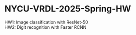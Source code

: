 # NYCU-VRDL-2025-Spring-HW
HW1: Image classification with ResNet-50\
HW2: Digit recognition with Faster RCNN
